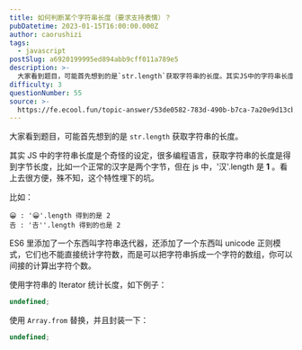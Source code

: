 ```yaml
---
title: 如何判断某个字符串长度（要求支持表情）？
pubDatetime: 2023-01-15T16:00:00.000Z
author: caorushizi
tags:
  - javascript
postSlug: a6920199995ed894abb9cff011a789e5
description: >-
  大家看到题目，可能首先想到的是`str.length`获取字符串的长度。其实JS中的字符串长度是个奇怪的设定，很多编程语言，获取字符串的长度是得到字节长度，比如一个正常的汉字是两个字节，但在js中，'
difficulty: 3
questionNumber: 55
source: >-
  https://fe.ecool.fun/topic-answer/53de0582-783d-490b-b7ca-7a20e9d13cb8?orderBy=updateTime&order=desc&tagId=10
---
```


大家看到题目，可能首先想到的是 `str.length` 获取字符串的长度。

其实 JS 中的字符串长度是个奇怪的设定，很多编程语言，获取字符串的长度是得到字节长度，比如一个正常的汉字是两个字节，但在 js 中，'汉'.length 是 **1** 。看上去很方便，殊不知，这个特性埋下的坑。

比如：

    😀 : '😀'.length 得到的是 2
    𠮷 : '𠮷''.length 得到的也是 2

ES6 里添加了一个东西叫字符串迭代器，还添加了一个东西叫 unicode 正则模式，它们也不能直接统计字符数，而是可以把字符串拆成一个字符的数组，你可以间接的计算出字符个数。

使用字符串的 Iterator 统计长度，如下例子：

```typescript
undefined;
```

使用 `Array.from` 替换，并且封装一下：

```typescript
undefined;
```
